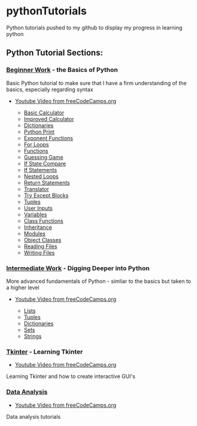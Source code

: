 # pythonTutorials

Python tutorials pushed to my github to display my progress in learning python

## Python Tutorial Sections: 

### [Beginner Work](Beginner) - the Basics of Python

Basic Python tutorial to make sure that I have a firm understanding of the basics, especially regarding syntax

- [Youtube Video from freeCodeCamps.org](https://www.youtube.com/watch?v=rfscVS0vtbw&list=PLWKjhJtqVAbnqBxcdjVGgT3uVR10bzTEB&index=1)

    - [Basic Calculator](Beginner/basicCalculator.py)
    - [Improved Calculator](Beginner/betterCalculator.py)
    - [Dictionaries](Beginner/dictionaries.py)
    - [Python Print](Beginner/drawShape.py)
    - [Exponent Functions](Beginner/exponentFunc.py)
    - [For Loops](Beginner/forLoop.py)
    - [Functions](Beginner/functions.py)
    - [Guessing Game](Beginner/guessingGame.py)
    - [If State Compare](Beginner/ifStateCompare.py)
    - [If Statements](Beginner/ifStatements.py)
    - [Nested Loops](Beginner/nestedLoops.py)
    - [Return Statements](Beginner/returnStatement.py)
    - [Translator](Beginner/translator.py)
    - [Try Except Blocks](Beginner/tryExcept.py)
    - [Tuples](Beginner/tuples.py)
    - [User Inputs](Beginner/userInput.py)
    - [Variables](Beginner/variable.py)
    - [Class Functions](Beginner/classFunctions)
    - [Inheritance](Beginner/inheritance)
    - [Modules](Beginner/modulesTutorial)
    - [Object Classes](Beginner/objectsClasses)
    - [Reading Files](Beginner/readingFiles)
    - [Writing Files](Beginner/writingFiles)

### [Intermediate Work](Intermediate) - Digging Deeper into Python

More advanced fundamentals of Python - simliar to the basics but taken to a higher level

- [Youtube Video from freeCodeCamps.org](https://www.youtube.com/watch?v=HGOBQPFzWKo&list=PLWKjhJtqVAbnqBxcdjVGgT3uVR10bzTEB&index=24&t=17s)

    - [Lists](Intermediate/lists.py)
    - [Tuples](Intermediate/tuples.py)
    - [Dictionaries](Intermediate/dictionaries.py)
    - [Sets](Intermediate/sets.py)
    - [Strings](Intermediate/strings.py)

### [Tkinter](Tkinter) - Learning Tkinter 
- [Youtube Video from freeCodeCamps.org](https://www.youtube.com/watch?v=YXPyB4XeYLA&list=WL&index=4)

Learning Tkinter and how to create interactive GUI's

### [Data Analysis](Data_Analysis)
- [Youtube Video from freeCodeCamps.org](https://www.youtube.com/watch?v=GPVsHOlRBBI&list=WL&index=20)

Data analysis tutorials